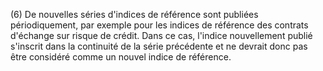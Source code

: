 (6) De nouvelles séries d'indices de référence sont publiées périodiquement, par exemple pour les indices de référence des contrats d'échange sur risque de crédit. Dans ce cas, l'indice nouvellement publié s'inscrit dans la continuité de la série précédente et ne devrait donc pas être considéré comme un nouvel indice de référence.